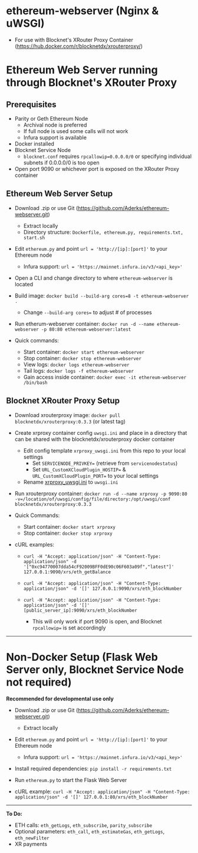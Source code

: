 # ethereum-webserver (Nginx & uWSGI)

* For use with Blocknet's XRouter Proxy Container (https://hub.docker.com/r/blocknetdx/xrouterproxy/)

# **Ethereum Web Server running through Blocknet's XRouter Proxy**

## **Prerequisites**

* Parity or Geth Ethereum Node 
   * Archival node is preferred
   * If full node is used some calls will not work
   * Infura support is available
* Docker installed
* Blocknet Service Node
   * `blocknet.conf` requires `rpcallowip=0.0.0.0/0` or specifying individual subnets if 0.0.0.0/0 is too open
* Open port 9090 or whichever port is exposed on the XRouter Proxy container

## **Ethereum Web Server Setup**

* Download .zip or use Git (https://github.com/Aderks/ethereum-webserver.git)
  * Extract locally
  * Directory structure: `Dockerfile, ethereum.py, requirements.txt, start.sh`
  
* Edit `ethereum.py` and point `url = 'http://[ip]:[port]'` to your Ethereum node
  * Infura support: `url = 'https://mainnet.infura.io/v3/<api_key>'`
  
* Open a CLI and change directory to where `ethereum-webserver` is located

* Build image: `docker build --build-arg cores=8 -t ethereum-webserver .`
  * Change `--build-arg cores=` to adjust # of processes

* Run etherum-webserver container: `docker run -d --name ethereum-webserver -p 80:80 ethereum-webserver:latest`
  
* Quick commands:  
  * Start container: `docker start ethereum-webserver`
  * Stop container: `docker stop ethereum-webserver`
  * View logs: `docker logs ethereum-webserver`
  * Tail logs: `docker logs -f ethereum-webserver`
  * Gain access inside container: `docker exec -it ethereum-webserver /bin/bash`

## **Blocknet XRouter Proxy Setup**

* Download xrouterproxy image: `docker pull blocknetdx/xrouterproxy:0.3.3` (or latest tag)

* Create xrproxy container config `uwsgi.ini` and place in a directory that can be shared with the blocknetdx/xrouterproxy docker container
  * Edit config template `xrproxy_uwsgi.ini` from this repo to your local settings
    * Set `SERVICENODE_PRIVKEY=` (retrieve from `servicenodestatus`)
    * Set `URL_CustomXCloudPlugin_HOSTIP=` & `URL_CustomXCloudPlugin_PORT=` to your local settings
  * Rename [xrproxy_uwsgi.ini](https://github.com/Aderks/ethereum-webserver/blob/master/xrproxy_uwsgi.ini) to `uwsgi.ini`

* Run xrouterproxy container: `docker run -d --name xrproxy -p 9090:80 -v=/location/of/uwsgi/config/file/directory:/opt/uwsgi/conf blocknetdx/xrouterproxy:0.3.3`

* Quick Commands:
  * Start container: `docker start xrproxy`
  * Stop container: `docker stop xrproxy`

* cURL examples:
  * `curl -H "Accept: application/json" -H "Content-Type: application/json" -d '["0xc94770007dda54cF92009BFF0dE90c06F603a09f","latest"]' 127.0.0.1:9090/xrs/eth_getBalance`

  * `curl -H "Accept: application/json" -H "Content-Type: application/json" -d '[]' 127.0.0.1:9090/xrs/eth_blockNumber`
  
  * `curl -H "Accept: application/json" -H "Content-Type: application/json" -d '[]' [public_server_ip]:9090/xrs/eth_blockNumber`
     * This will only work if port 9090 is open, and Blocknet `rpcallowip=` is set accordingly 

---

# Non-Docker Setup (Flask Web Server only, Blocknet Service Node not required)
**Recommended for developmental use only**

* Download .zip or use Git (https://github.com/Aderks/ethereum-webserver.git)
  * Extract locally
  
* Edit `ethereum.py` and point `url = 'http://[ip]:[port]'` to your Ethereum node
  * Infura support: `url = 'https://mainnet.infura.io/v3/<api_key>'`
  
* Install required dependencies: `pip install -r requirements.txt`
  
* Run `ethereum.py` to start the Flask Web Server

* cURL example: `curl -H "Accept: application/json" -H "Content-Type: application/json" -d '[]' 127.0.0.1:80/xrs/eth_blockNumber`

---

**To Do:**

* ETH calls: `eth_getLogs`, `eth_subscribe`, `parity_subscribe`
* Optional parameters: `eth_call`, `eth_estimateGas`, `eth_getLogs`, `eth_newFilter`
* XR payments
